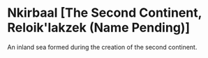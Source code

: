 # Nkirbaal [The Second Continent, Reloik'lakzek (Name Pending)]

An inland sea formed during the creation of the second continent.

